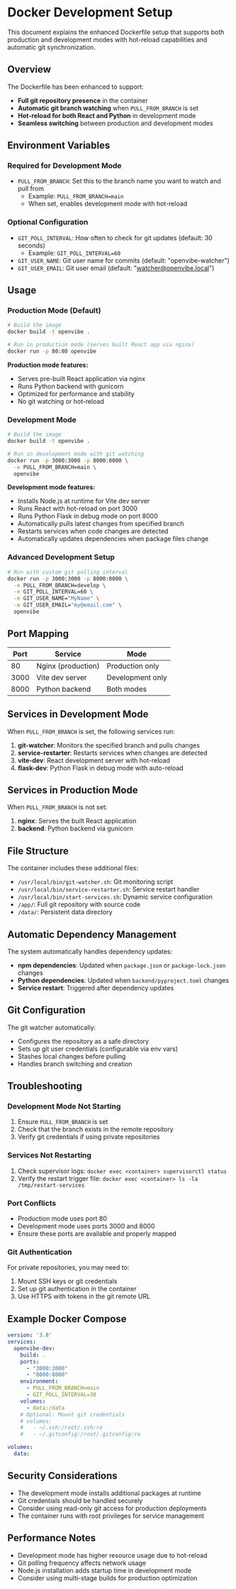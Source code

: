 # Docker Development Setup

This document explains the enhanced Dockerfile setup that supports both production and development modes with hot-reload capabilities and automatic git synchronization.

## Overview

The Dockerfile has been enhanced to support:
- **Full git repository presence** in the container
- **Automatic git branch watching** when `PULL_FROM_BRANCH` is set
- **Hot-reload for both React and Python** in development mode
- **Seamless switching** between production and development modes

## Environment Variables

### Required for Development Mode

- `PULL_FROM_BRANCH`: Set this to the branch name you want to watch and pull from
  - Example: `PULL_FROM_BRANCH=main`
  - When set, enables development mode with hot-reload

### Optional Configuration

- `GIT_POLL_INTERVAL`: How often to check for git updates (default: 30 seconds)
  - Example: `GIT_POLL_INTERVAL=60`
- `GIT_USER_NAME`: Git user name for commits (default: "openvibe-watcher")
- `GIT_USER_EMAIL`: Git user email (default: "watcher@openvibe.local")

## Usage

### Production Mode (Default)

```bash
# Build the image
docker build -t openvibe .

# Run in production mode (serves built React app via nginx)
docker run -p 80:80 openvibe
```

**Production mode features:**
- Serves pre-built React application via nginx
- Runs Python backend with gunicorn
- Optimized for performance and stability
- No git watching or hot-reload

### Development Mode

```bash
# Build the image
docker build -t openvibe .

# Run in development mode with git watching
docker run -p 3000:3000 -p 8000:8000 \
  -e PULL_FROM_BRANCH=main \
  openvibe
```

**Development mode features:**
- Installs Node.js at runtime for Vite dev server
- Runs React with hot-reload on port 3000
- Runs Python Flask in debug mode on port 8000
- Automatically pulls latest changes from specified branch
- Restarts services when code changes are detected
- Automatically updates dependencies when package files change

### Advanced Development Setup

```bash
# Run with custom git polling interval
docker run -p 3000:3000 -p 8000:8000 \
  -e PULL_FROM_BRANCH=develop \
  -e GIT_POLL_INTERVAL=60 \
  -e GIT_USER_NAME="MyName" \
  -e GIT_USER_EMAIL="my@email.com" \
  openvibe
```

## Port Mapping

| Port | Service | Mode |
|------|---------|------|
| 80 | Nginx (production) | Production only |
| 3000 | Vite dev server | Development only |
| 8000 | Python backend | Both modes |

## Services in Development Mode

When `PULL_FROM_BRANCH` is set, the following services run:

1. **git-watcher**: Monitors the specified branch and pulls changes
2. **service-restarter**: Restarts services when changes are detected
3. **vite-dev**: React development server with hot-reload
4. **flask-dev**: Python Flask in debug mode with auto-reload

## Services in Production Mode

When `PULL_FROM_BRANCH` is not set:

1. **nginx**: Serves the built React application
2. **backend**: Python backend via gunicorn

## File Structure

The container includes these additional files:

- `/usr/local/bin/git-watcher.sh`: Git monitoring script
- `/usr/local/bin/service-restarter.sh`: Service restart handler
- `/usr/local/bin/start-services.sh`: Dynamic service configuration
- `/app/`: Full git repository with source code
- `/data/`: Persistent data directory

## Automatic Dependency Management

The system automatically handles dependency updates:

- **npm dependencies**: Updated when `package.json` or `package-lock.json` changes
- **Python dependencies**: Updated when `backend/pyproject.toml` changes
- **Service restart**: Triggered after dependency updates

## Git Configuration

The git watcher automatically:
- Configures the repository as a safe directory
- Sets up git user credentials (configurable via env vars)
- Stashes local changes before pulling
- Handles branch switching and creation

## Troubleshooting

### Development Mode Not Starting

1. Ensure `PULL_FROM_BRANCH` is set
2. Check that the branch exists in the remote repository
3. Verify git credentials if using private repositories

### Services Not Restarting

1. Check supervisor logs: `docker exec <container> supervisorctl status`
2. Verify the restart trigger file: `docker exec <container> ls -la /tmp/restart-services`

### Port Conflicts

- Production mode uses port 80
- Development mode uses ports 3000 and 8000
- Ensure these ports are available and properly mapped

### Git Authentication

For private repositories, you may need to:
1. Mount SSH keys or git credentials
2. Set up git authentication in the container
3. Use HTTPS with tokens in the git remote URL

## Example Docker Compose

```yaml
version: '3.8'
services:
  openvibe-dev:
    build: .
    ports:
      - "3000:3000"
      - "8000:8000"
    environment:
      - PULL_FROM_BRANCH=main
      - GIT_POLL_INTERVAL=30
    volumes:
      - data:/data
    # Optional: Mount git credentials
    # volumes:
    #   - ~/.ssh:/root/.ssh:ro
    #   - ~/.gitconfig:/root/.gitconfig:ro

volumes:
  data:
```

## Security Considerations

- The development mode installs additional packages at runtime
- Git credentials should be handled securely
- Consider using read-only git access for production deployments
- The container runs with root privileges for service management

## Performance Notes

- Development mode has higher resource usage due to hot-reload
- Git polling frequency affects network usage
- Node.js installation adds startup time in development mode
- Consider using multi-stage builds for production optimization